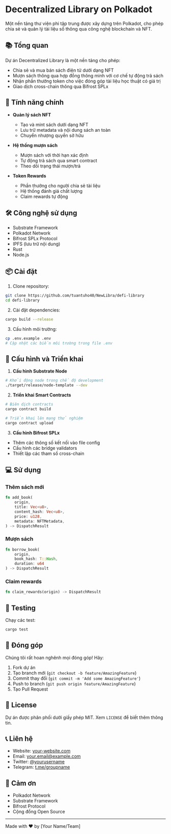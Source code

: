 # Decentralized Library on Polkadot

Một nền tảng thư viện phi tập trung được xây dựng trên Polkadot, cho phép chia sẻ và quản lý tài liệu số thông qua công nghệ blockchain và NFT.

## 📚 Tổng quan

Dự án Decentralized Library là một nền tảng cho phép:
- Chia sẻ và mua bán sách điện tử dưới dạng NFT
- Mượn sách thông qua hợp đồng thông minh với cơ chế tự động trả sách
- Nhận phần thưởng token cho việc đóng góp tài liệu học thuật có giá trị
- Giao dịch cross-chain thông qua Bifrost SPLx

## 🚀 Tính năng chính

- **Quản lý sách NFT**
  - Tạo và mint sách dưới dạng NFT
  - Lưu trữ metadata và nội dung sách an toàn
  - Chuyển nhượng quyền sở hữu

- **Hệ thống mượn sách**
  - Mượn sách với thời hạn xác định
  - Tự động trả sách qua smart contract
  - Theo dõi trạng thái mượn/trả

- **Token Rewards**
  - Phần thưởng cho người chia sẻ tài liệu
  - Hệ thống đánh giá chất lượng
  - Claim rewards tự động

## 🛠 Công nghệ sử dụng

- Substrate Framework
- Polkadot Network
- Bifrost SPLx Protocol
- IPFS (lưu trữ nội dung)
- Rust
- Node.js

## 📦 Cài đặt

1. Clone repository:
```bash
git clone https://github.com/tuantuho40/NewLibra/defi-library
cd defi-library
```

2. Cài đặt dependencies:
```bash
cargo build --release
```

3. Cấu hình môi trường:
```bash
cp .env.example .env
# Cập nhật các biến môi trường trong file .env
```

## 🔧 Cấu hình và Triển khai

1. **Cấu hình Substrate Node**
```bash
# Khởi động node trong chế độ development
./target/release/node-template --dev
```

2. **Triển khai Smart Contracts**
```bash
# Biên dịch contracts
cargo contract build

# Triển khai lên mạng thử nghiệm
cargo contract upload
```

3. **Cấu hình Bifrost SPLx**
- Thêm các thông số kết nối vào file config
- Cấu hình các bridge validators
- Thiết lập các tham số cross-chain

## 💻 Sử dụng

### Thêm sách mới
```rust
fn add_book(
    origin,
    title: Vec<u8>,
    content_hash: Vec<u8>,
    price: u128,
    metadata: NFTMetadata,
) -> DispatchResult
```

### Mượn sách
```rust
fn borrow_book(
    origin,
    book_hash: T::Hash,
    duration: u64
) -> DispatchResult
```

### Claim rewards
```rust
fn claim_rewards(origin) -> DispatchResult
```

## 🧪 Testing

Chạy các test:
```bash
cargo test
```

## 🤝 Đóng góp

Chúng tôi rất hoan nghênh mọi đóng góp! Hãy:

1. Fork dự án
2. Tạo branch mới (`git checkout -b feature/AmazingFeature`)
3. Commit thay đổi (`git commit -m 'Add some AmazingFeature'`)
4. Push to branch (`git push origin feature/AmazingFeature`)
5. Tạo Pull Request

## 📄 License

Dự án được phân phối dưới giấy phép MIT. Xem `LICENSE` để biết thêm thông tin.

## 📞 Liên hệ

- Website: [your-website.com](https://your-website.com)
- Email: your.email@example.com
- Twitter: [@yourusername](https://twitter.com/yourusername)
- Telegram: [t.me/groupname](https://t.me/groupname)

## 🙏 Cảm ơn

- Polkadot Network
- Substrate Framework
- Bifrost Protocol
- Cộng đồng Open Source

---
Made with ❤️ by [Your Name/Team]
